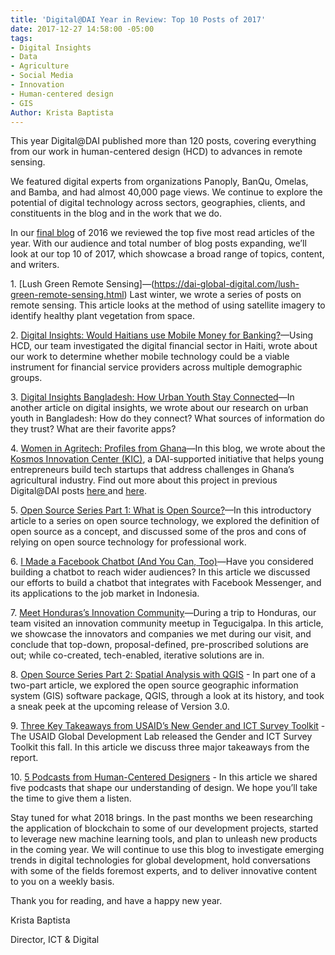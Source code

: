 ```yaml
---
title: 'Digital@DAI Year in Review: Top 10 Posts of 2017'
date: 2017-12-27 14:58:00 -05:00
tags:
- Digital Insights
- Data
- Agriculture
- Social Media
- Innovation
- Human-centered design
- GIS
Author: Krista Baptista
---
```


This year Digital@DAI published more than 120 posts, covering everything from our work in human-centered design (HCD) to advances in remote sensing.

We featured digital experts from organizations Panoply, BanQu, Omelas, and Bamba, and had almost 40,000 page views. We continue to explore the potential of digital technology across sectors, geographies, clients, and constituents in the blog and in the work that we do. 

In our [final blog](https://dai-global-digital.com/digital-at-dai-year-in-review-reader-top-five-posts-of-2016.html) of 2016 we reviewed the top five most read articles of the year. With our audience and total number of blog posts expanding, we’ll look at our top 10 of 2017, which showcase a broad range of topics, content, and writers.

1\. [Lush Green Remote Sensing]—(https://dai-global-digital.com/lush-green-remote-sensing.html) Last winter, we wrote a series of posts on remote sensing. This article looks at the method of using satellite imagery to identify healthy plant vegetation from space.

2\. [Digital Insights: Would Haitians use Mobile Money for Banking?](https://dai-global-digital.com/digital-insights-would-haitians-use-mobile-money-for-banking.html)—Using HCD, our team investigated the digital financial sector in Haiti, wrote about our work to determine whether mobile technology could be a viable instrument for financial service providers across multiple demographic groups.

3\. [Digital Insights Bangladesh: How Urban Youth Stay Connected](https://dai-global-digital.com/digital-insights-bangladesh-how-urban-youth-stay-connected.html)—In another article on digital insights, we wrote about our research on urban youth in Bangladesh: How do they connect? What sources of information do they trust? What are their favorite apps?

4\. [Women in Agritech: Profiles from Ghana](https://dai-global-digital.com/women-in-agritech-profiles-from-ghana.html)—In this blog, we wrote about the [Kosmos Innovation Center (KIC)](http://www.kosmosinnovationcenter.com/), a DAI-supported initiative that helps young entrepreneurs build tech startups that address challenges in Ghana’s agricultural industry. Find out more about this project in previous Digital@DAI posts [here ](https://dai-global-digital.com/ghana-agritech-exchange.html)and [here](https://dai-global-digital.com/ict-in-the-agricultural-sector-business-concepts-from-ghanaian-youth.html).

5\. [Open Source Series Part 1: What is Open Source?](https://dai-global-digital.com/open-source-series-part-1-what-is-open-source.html)—In this introductory article to a series on open source technology, we explored the definition of open source as a concept, and discussed some of the pros and cons of relying on open source technology for professional work.

6\. [I Made a Facebook Chatbot (And You Can, Too)](https://dai-global-digital.com/facebook-chatbot.html)—Have you considered building a chatbot to reach wider audiences? In this article we discussed our efforts to build a chatbot that integrates with Facebook Messenger, and its applications to the job market in Indonesia.

7\. [Meet Honduras’s Innovation Community](https://dai-global-digital.com/honduras-innovation-community.html)—During a trip to Honduras, our team visited an innovation community meetup in Tegucigalpa. In this article, we showcase the innovators and companies we met during our visit, and conclude that top-down, proposal-defined, pre-proscribed solutions are out; while co-created, tech-enabled, iterative solutions are in.

8\. [Open Source Series Part 2: Spatial Analysis with QGIS](https://dai-global-digital.com/open-source-series-spatial-analysis-with-qgis.html) - In part one of a two-part article, we explored the open source geographic information system (GIS) software package, QGIS, through a look at its history, and took a sneak peek at the upcoming release of Version 3.0.

9\. [Three Key Takeaways from USAID’s New Gender and ICT Survey Toolkit](https://dai-global-digital.com/three-key-takeaways-from-usaids-new-gender-and-ict-survey-toolkit.html) - The USAID Global Development Lab released the Gender and ICT Survey Toolkit this fall. In this article we discuss three major takeaways from the report.

10\. [5 Podcasts from Human-Centered Designers](https://dai-global-digital.com/5-podcasts-for-human-centered-designers.html) - In this article we shared five podcasts that shape our understanding of design. We hope you’ll take the time to give them a listen.

Stay tuned for what 2018 brings. In the past months we been researching the application of blockchain to some of our development projects, started to leverage new machine learning tools, and plan to unleash new products in the coming year. We will continue to use this blog to investigate emerging trends in digital technologies for global development, hold conversations with some of the fields foremost experts, and to deliver innovative content to you on a weekly basis.

Thank you for reading, and have a happy new year.

Krista Baptista

Director, ICT & Digital